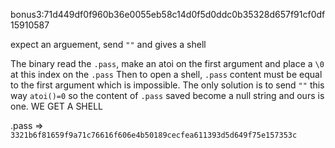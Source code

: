 bonus3:71d449df0f960b36e0055eb58c14d0f5d0ddc0b35328d657f91cf0df15910587

expect an arguement, send `""` and gives a shell

The binary read the `.pass`, make an atoi on the first argument and place a `\0` at this index on the `.pass`
Then to open a shell, `.pass` content must be equal to the first argument which is impossible.
The only solution is to send `""` this way `atoi()=0` so the content of `.pass` saved become a null string
and ours is one. WE GET A SHELL 

.pass => `3321b6f81659f9a71c76616f606e4b50189cecfea611393d5d649f75e157353c`

